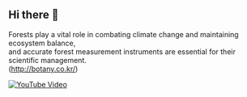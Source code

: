 ## Hi there 👋
Forests play a vital role in combating climate change and maintaining ecosystem balance,<br/> 
and accurate forest measurement instruments are essential for their scientific management.<br/>
(http://botany.co.kr/)<br/>

<!--
**seongmo71/seongmo71** is a ✨ _special_ ✨ repository because its `README.md` (this file) appears on your GitHub profile.




# 💻 Featured YouTube Videos
<!-- YouTube video cards from https://github.com/DenverCoder1/github-readme-youtube-cards -->
<!-- If you want to display the latest videos, then simply follow the instructions in the above repo. -->
<!-- If you however want to select which videos display, then you can manually generate the video link by changing the below parameters in angle brackets. -->
[![YouTube Video](https://ytcards.demolab.com/?id=OmH_TjOFJEU&title=How+I+Would+Learn+to+Code+(If+I+Could+Start+Over)&lang=en&timestamp=1676659200&background_color=%230d1117&title_color=%23ffffff&stats_color=%23dedede&max_title_lines=1&width=250&border_radius=5&duration=776 "How I Would Learn to Code (If I Could Start Over)")](https://www.youtube.com/watch?v=OmH_TjOFJEU)

